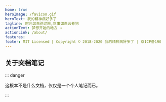 ```yaml
---
home: true
heroImage: /favicon.gif
heroText: 我的精神病好多了
tagline: 时光如白驹过隙,世事如白云苍狗
actionText: 梦想开始的地方 →
actionLink: /about/
features:
footer: MIT Licensed | Copyright © 2018-2020 我的精神病好多了 | 京ICP备19038620号
---
```

## 关于~~文档~~笔记

::: danger

这根本不是什么文档，仅仅是一个个人笔记而已。

:::